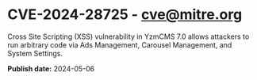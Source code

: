 # CVE-2024-28725 - cve@mitre.org

Cross Site Scripting (XSS) vulnerability in YzmCMS 7.0 allows attackers to run arbitrary code via Ads Management, Carousel Management, and System Settings.

**Publish date:** 2024-05-06
